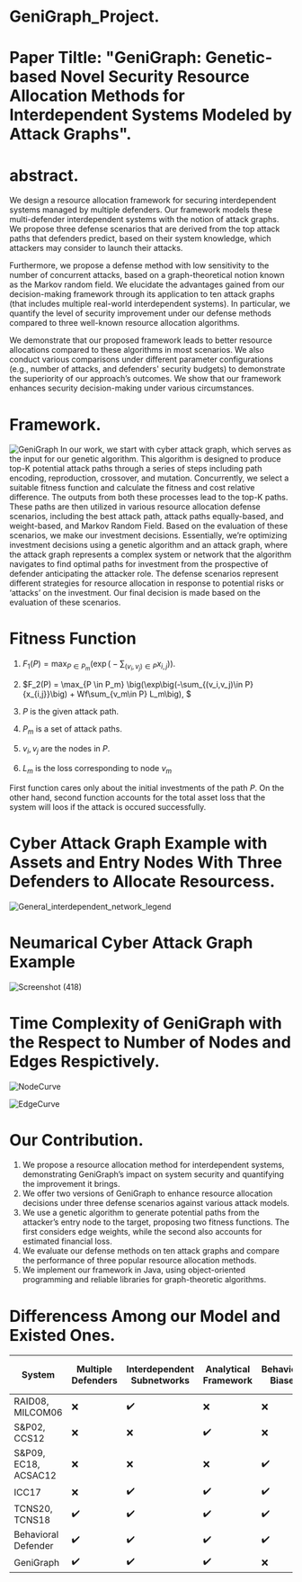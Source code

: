 # GeniGraph_Project.

# Paper Tiltle: "GeniGraph: Genetic-based Novel Security Resource Allocation Methods for Interdependent Systems Modeled by Attack Graphs".

# abstract.
We design a resource allocation framework for securing interdependent systems managed by multiple defenders. Our framework models these multi-defender interdependent systems with the notion of attack graphs. We propose three defense scenarios that are derived from the top attack paths that defenders predict, based on their system knowledge, which attackers may consider to launch their attacks. 

Furthermore, we propose a defense method with low sensitivity to the number of concurrent attacks, based on a graph-theoretical notion known as the Markov random field. We elucidate the advantages gained from our decision-making framework through its application to ten attack graphs (that includes multiple real-world interdependent systems). In particular, we quantify the level of security improvement under our defense methods compared to three well-known resource allocation algorithms. 

We demonstrate that our proposed framework leads to better resource allocations compared to these algorithms in most scenarios. We also conduct various comparisons under different parameter configurations (e.g., number of attacks, and defenders' security budgets) to demonstrate the superiority of our approach’s outcomes. We show that our framework enhances security decision-making under various circumstances.

# Framework.
![GeniGraph](https://github.com/Mohammed-Ryiad-Eiadeh/GeniGraph_Implementation_Project/assets/93108547/f388ec44-edde-4465-a361-8a4fdc303df5) In our work, we start with cyber attack graph, which serves as the input for our genetic algorithm. This algorithm is designed to produce top-K potential attack paths through a series of steps including path encoding, reproduction, crossover, and mutation. Concurrently, we select a suitable fitness function and calculate the fitness and cost relative difference. The outputs from both these processes lead to the top-K paths. These paths are then utilized in various resource allocation defense scenarios, including the best attack path, attack paths equally-based, and weight-based, and Markov Random Field. Based on the evaluation of these scenarios, we make our investment decisions. Essentially, we’re optimizing investment decisions using a genetic algorithm and an attack graph, where the attack graph represents a complex system or network that the algorithm navigates to find optimal paths for investment from the prospective of defender anticipating the attacker role. The defense scenarios represent different strategies for resource allocation in response to potential risks or ‘attacks’ on the investment. Our final decision is made based on the evaluation of these scenarios.

# Fitness Function
1) $F_1(P)= \max_{P \in P_m} \big(\exp\big(-\sum_{(v_i,v_j)\in P} {x_{i,j}}\big)\big).$
2) $F_2(P) = \max_{P \in P_m} \big(\exp\big(-\sum_{(v_i,v_j)\in P} {x_{i,j}}\big) + Wf\sum_{v_m\in P} L_m\big), $
   
1) $P$ is the given attack path.
2) $P_m$ is a set of attack paths.
3) $v_i,v_j$ are the nodes in $P$.
4) $L_m$ is the loss corresponding to node $v_m$
   
First function cares only about the initial investments of the path $P$. On the other hand, second function accounts for the total asset loss that the system will loos if the attack is occured successfully.

# Cyber Attack Graph Example with Assets and Entry Nodes With Three Defenders to Allocate Resourcess.
![General_interdependent_network_legend](https://github.com/Mohammed-Ryiad-Eiadeh/GeniGraph_Implementation_Project/assets/93108547/e0eda941-decf-4d34-b3aa-cd9073e06dc7)

# Neumarical Cyber Attack Graph Example
![Screenshot (418)](https://github.com/Mohammed-Ryiad-Eiadeh/GeniGraph_Implementation_Project/assets/93108547/e19e1bca-49a2-4c8e-9641-ef50fb71bb2c)

# Time Complexity of GeniGraph with the Respect to Number of Nodes and Edges Respictively.
![NodeCurve](https://github.com/Mohammed-Ryiad-Eiadeh/GeniGraph_Implementation_Project/assets/93108547/c8578c86-c4c5-44cb-9bd8-8544b25f3ebd)

![EdgeCurve](https://github.com/Mohammed-Ryiad-Eiadeh/GeniGraph_Implementation_Project/assets/93108547/02044938-0c1a-4ac5-8328-305c67493934)


# Our Contribution.
1) We propose a resource allocation method for interdependent systems, demonstrating GeniGraph’s impact on system security and quantifying the improvement it brings.
2) We offer two versions of GeniGraph to enhance resource allocation decisions under three defense scenarios against various attack models.
3) We use a genetic algorithm to generate potential paths from the attacker’s entry node to the target, proposing two fitness functions. The first considers edge weights, while the second also accounts for estimated financial loss.
4) We evaluate our defense methods on ten attack graphs and compare the performance of three popular resource allocation methods.
5) We implement our framework in Java, using object-oriented programming and reliable libraries for graph-theoretic algorithms.

# Differencess Among our Model and Existed Ones. 
| System | Multiple Defenders | Interdependent Subnetworks | Analytical Framework | Behavioral Biases | Various Attack Types | Multiple Rounds | Top Attack Paths | Graph Type |
| --- | --- | --- | --- | --- | --- | --- | --- | --- |
| RAID08, MILCOM06 | ❌ | ✔️ | ❌ | ❌ | ❌ | ❌ | ❌ | Directed |
| S&P02, CCS12 | ❌ | ❌ | ✔️ | ❌ | ❌ | ❌ | ❌ | Directed |
| S&P09, EC18, ACSAC12 | ❌ | ❌ | ❌ | ✔️ | ❌ | ❌ | ❌ | Directed |
| ICC17 | ❌ | ✔️ | ✔️ | ✔️ | ❌ | ❌ | ❌ | Directed |
| TCNS20, TCNS18 | ✔️ | ✔️ | ✔️ | ✔️ | ❌ | ❌ | ❌ | Directed |
| Behavioral Defender | ✔️ | ✔️ | ✔️ | ✔️ | ✔️ | ✔️ | ❌ | Directed |
| GeniGraph | ✔️ | ✔️ | ✔️ | ❌ | ✔️ | ✔️ | ✔️ | Bidirectional |



